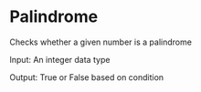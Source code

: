 # Palindrome
Checks whether a given number is a palindrome

Input: An integer data type

Output: True or False based on condition

